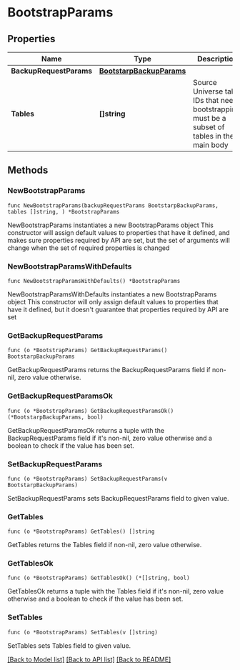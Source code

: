 # BootstrapParams

## Properties

Name | Type | Description | Notes
------------ | ------------- | ------------- | -------------
**BackupRequestParams** | [**BootstarpBackupParams**](BootstarpBackupParams.md) |  | 
**Tables** | **[]string** | Source Universe table IDs that need bootstrapping; must be a subset of tables in the main body | 

## Methods

### NewBootstrapParams

`func NewBootstrapParams(backupRequestParams BootstarpBackupParams, tables []string, ) *BootstrapParams`

NewBootstrapParams instantiates a new BootstrapParams object
This constructor will assign default values to properties that have it defined,
and makes sure properties required by API are set, but the set of arguments
will change when the set of required properties is changed

### NewBootstrapParamsWithDefaults

`func NewBootstrapParamsWithDefaults() *BootstrapParams`

NewBootstrapParamsWithDefaults instantiates a new BootstrapParams object
This constructor will only assign default values to properties that have it defined,
but it doesn't guarantee that properties required by API are set

### GetBackupRequestParams

`func (o *BootstrapParams) GetBackupRequestParams() BootstarpBackupParams`

GetBackupRequestParams returns the BackupRequestParams field if non-nil, zero value otherwise.

### GetBackupRequestParamsOk

`func (o *BootstrapParams) GetBackupRequestParamsOk() (*BootstarpBackupParams, bool)`

GetBackupRequestParamsOk returns a tuple with the BackupRequestParams field if it's non-nil, zero value otherwise
and a boolean to check if the value has been set.

### SetBackupRequestParams

`func (o *BootstrapParams) SetBackupRequestParams(v BootstarpBackupParams)`

SetBackupRequestParams sets BackupRequestParams field to given value.


### GetTables

`func (o *BootstrapParams) GetTables() []string`

GetTables returns the Tables field if non-nil, zero value otherwise.

### GetTablesOk

`func (o *BootstrapParams) GetTablesOk() (*[]string, bool)`

GetTablesOk returns a tuple with the Tables field if it's non-nil, zero value otherwise
and a boolean to check if the value has been set.

### SetTables

`func (o *BootstrapParams) SetTables(v []string)`

SetTables sets Tables field to given value.



[[Back to Model list]](../README.md#documentation-for-models) [[Back to API list]](../README.md#documentation-for-api-endpoints) [[Back to README]](../README.md)


